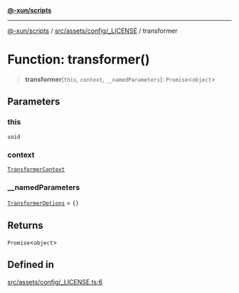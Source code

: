 [**@-xun/scripts**](../../../../../README.md)

***

[@-xun/scripts](../../../../../README.md) / [src/assets/config/\_LICENSE](../README.md) / transformer

# Function: transformer()

> **transformer**(`this`, `context`, `__namedParameters`): `Promise`\<`object`\>

## Parameters

### this

`void`

### context

[`TransformerContext`](../../../type-aliases/TransformerContext.md)

### \_\_namedParameters

[`TransformerOptions`](../../../type-aliases/TransformerOptions.md) = `{}`

## Returns

`Promise`\<`object`\>

## Defined in

[src/assets/config/\_LICENSE.ts:6](https://github.com/Xunnamius/xscripts/blob/12020afea79f1ec674174f8cb4103ac0b46875c5/src/assets/config/_LICENSE.ts#L6)
